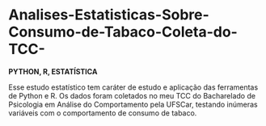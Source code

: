 # Analises-Estatisticas-Sobre-Consumo-de-Tabaco-Coleta-do-TCC-
<b>PYTHON, R, ESTATÍSTICA</b>

Esse estudo estatístico tem caráter de estudo e aplicação das ferramentas de Python e R. Os dados foram coletados no meu TCC do Bacharelado de Psicologia em Análise do Comportamento pela UFSCar, testando inúmeras variáveis com o comportamento de consumo de tabaco.
